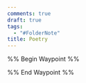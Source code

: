 ```yaml
---
comments: true
draft: true
tags:
  - "#FolderNote"
title: Poetry
---
```

%% Begin Waypoint %%

%% End Waypoint %%
